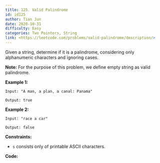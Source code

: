 ```yaml
---
title: 125. Valid Palindrome
id: id125
author: Tian Jun
date: 2020-10-31
difficulty: Easy
categories: Two Pointers, String
link: <https://leetcode.com/problems/valid-palindrome/description/>
---
```


Given a string, determine if it is a palindrome, considering only alphanumeric
characters and ignoring cases.

**Note:**  For the purpose of this problem, we define empty string as valid
palindrome.

**Example 1:**
            
	Input: "A man, a plan, a canal: Panama"    
	Output: true    

**Example 2:**
            
	Input: "race a car"    
	Output: false    



**Constraints:**

  * `s` consists only of printable ASCII characters.


**Code:**
